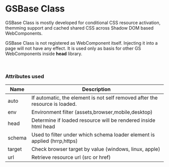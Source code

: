 # GSBase Class
 
GSBase Class is mostly developed for conditional CSS resource activation, themming support and cached shared CSS across Shadow DOM based WebComponents.
 
GSBase Class is not registered as WebComponent itself. Injecting it into a page will not have any effect. It is used only as basis for other GS WebComponents inside **head** library.
 
<br>
 
### Attributes used
 
|Name            |Description                                                                  |
|----------------|-----------------------------------------------------------------------------|
| auto           | If automatic, the element is not self removed after the resource is loaded. |
| env            | Environment filter (assets,browser,mobile,desktop)                          |
| head           | Determine if loaded resource will be rendered inside html head              |
| schema         | Used to filter under which schema loader element is applied (hrrp,https)    |
| target         | Check browser target by value (windows, linux, apple)                       |
| url            | Retrieve resource url (src or href)                                         |
 

